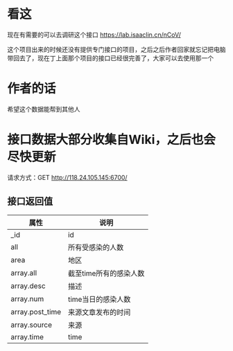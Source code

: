 # 看这
现在有需要的可以去调研这个接口  https://lab.isaaclin.cn/nCoV/ 

这个项目出来的时候还没有提供专门接口的项目，之后之后作者回家就忘记把电脑带回去了，现在丁上面那个项目的接口已经很完善了，大家可以去使用那一个
# 作者的话
希望这个数据能帮到其他人
# 接口数据大部分收集自Wiki，之后也会尽快更新
请求方式：GET http://118.24.105.145:6700/

## 接口返回值
| 属性            | 说明                   |
|-----------------|------------------------|
| _id             | id                     |
| all             | 所有受感染的人数       |
| area            | 地区                   |
| array.all       | 截至time所有的感染人数 |
| array.desc      | 描述                   |
| array.num       | time当日的感染人数     |
| array.post_time | 来源文章发布的时间     |
| array.source    | 来源                   |
| array.time      | time                   |
